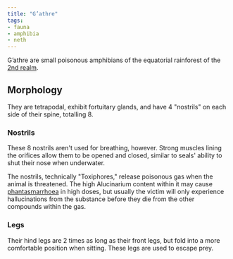 ```yaml
---
title: "G’athre"
tags:
- fauna
- amphibia
- neth
---
```

G’athre are small poisonous amphibians of the equatorial rainforest of the [2nd realm](locations/2nd-realm/2nd-realm.md).

## Morphology
They are tetrapodal, exhibit fortuitary glands, and have 4 "nostrils" on each side of their spine, totalling 8.

### Nostrils
These 8 nostrils aren't used for breathing, however. Strong muscles lining the orifices allow them to be opened and closed, similar to seals' ability to shut their nose when underwater.

The nostrils, technically "Toxiphores," release poisonous gas when the animal is threatened. The high Alucinarium content within it may cause [phantasmarrhoea](illnesses/phantasmarrhoea.md) in high doses, but usually the victim will only experience hallucinations from the substance before they die from the other compounds within the gas.

### Legs
Their hind legs are 2 times as long as their front legs, but fold into a more comfortable position when sitting. These legs are used to escape prey.